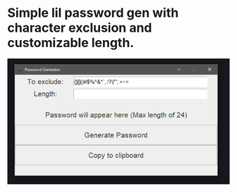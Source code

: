 # Simple lil password gen with character exclusion and customizable length.

![What it looks like](pwgen.png)